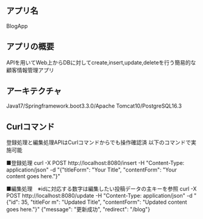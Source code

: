 ## アプリ名
BlogApp

## アプリの概要
APIを用いてWeb上からDBに対してcreate,insert,update,deleteを行う簡易的な顧客情報管理アプリ

## アーキテクチャ
Java17/Springframework.boot3.3.0/Apache Tomcat10/PostgreSQL16.3

## Curlコマンド
登録処理と編集処理APIはCurlコマンドからでも操作確認済
以下のコマンドで実施可能

■登録処理
curl -X POST http://localhost:8080/insert -H "Content-Type: application/json" -d "{\"titleForm\": \"Your
Title\", \"contentForm\": \"Your content goes here.\"}"

■編集処理　※idに対応する数字は編集したい投稿データの主キーを参照
curl -X POST http://localhost:8080/update -H "Content-Type: application/json" -d "{\"id\": 35, \"titleFor
m\": \"Updated Title\", \"contentForm\": \"Updated content goes here.\"}"
{"message": "更新成功", "redirect": "/blog"}
